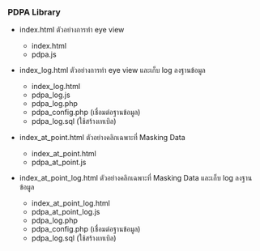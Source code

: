 ### PDPA Library 

- index.html ตัวอย่างการทำ eye view
  - index.html
  - pdpa.js
  
- index_log.html  ตัวอย่างการทำ eye view และเก็บ log ลงฐานข้อมูล
  - index_log.html
  - pdpa_log.js
  - pdpa_log.php 
  - pdpa_config.php (เชื่อมต่อฐานข้อมูล)
  - pdpa_log.sql (ใช้สร้างเทเบิล) 

- index_at_point.html ตัวอย่างคลิกเฉพาะที่ Masking Data
  - index_at_point.html
  - pdpa_at_point.js


- index_at_point_log.html ตัวอย่างคลิกเฉพาะที่ Masking Data และเก็บ log ลงฐานข้อมูล
  - index_at_point_log.html
  - pdpa_at_point_log.js 
  - pdpa_log.php 
  - pdpa_config.php (เชื่อมต่อฐานข้อมูล)
  - pdpa_log.sql (ใช้สร้างเทเบิล) 


